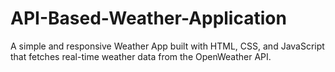 # API-Based-Weather-Application
A simple and responsive Weather App built with HTML, CSS, and JavaScript that fetches real-time weather data from the OpenWeather API.
